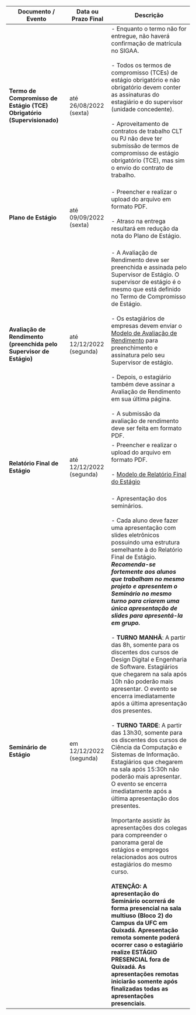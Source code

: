 | **Documento / Evento** | **Data ou Prazo Final** | **Descrição** |
| --- | --- | --- |
| **Termo de Compromisso de Estágio (TCE) Obrigatório (Supervisionado)** | até 26/08/2022 (sexta) | - Enquanto o termo não for entregue, não haverá confirmação de matrícula no SIGAA.<br><br>\- Todos os termos de compromisso (TCEs) de estágio obrigatório e não obrigatório devem conter as assinaturas do estagiário e do supervisor (unidade concedente).<br><br>\- Aproveitamento de contratos de trabalho CLT ou PJ não deve ter submissão de termos de compromisso de estágio obrigatório (TCE), mas sim o envio do contrato de trabalho.<br><br> |
| **Plano de Estágio** | até 09/09/2022 (sexta) | \- Preencher e realizar o upload do arquivo em formato PDF.<br><br>\- Atraso na entrega resultará em redução da nota do Plano de Estágio.<br><br>|
| **Avaliação de Rendimento (preenchida pelo Supervisor de Estágio)** | até 12/12/2022 (segunda) | - A Avaliação de Rendimento deve ser preenchida e assinada pelo Supervisor de Estágio. O supervisor de estágio é o mesmo que está definido no Termo de Compromisso de Estágio.<br><br>\- Os estagiários de empresas devem enviar o [Modelo de Avaliação de Rendimento](http://bit.ly/avaliacao-rendimento-modelo&sa=D&source=editors&ust=1669086578502458&usg=AOvVaw3d45Oy5Wm4APdnLNZmXEMT) para preenchimento e assinatura pelo seu Supervisor de estágio.<br><br>\- Depois, o estagiário também deve assinar a Avaliação de Rendimento em sua última página.<br><br>\- A submissão da avaliação de rendimento deve ser feita em formato PDF. |
| **Relatório Final de Estágio** | até 12/12/2022 (segunda) | \- Preencher e realizar o upload do arquivo em formato PDF.<br><br>- [Modelo de Relatório Final do Estágio](https://www.google.com/url?q=https://bit.ly/relatorio-final-modelo&sa=D&source=editors&ust=1669086578504040&usg=AOvVaw3NyhuiV71nh6AtXGCRlzmv) <br><br> |
| **Seminário de Estágio** | em 12/12/2022 (segunda) | \- Apresentação dos seminários.<br><br>\- Cada aluno deve fazer uma apresentação com slides eletrônicos possuindo uma estrutura semelhante à do Relatório Final de Estágio. ***Recomenda-se fortemente aos alunos que trabalham no mesmo projeto e apresentem o Seminário no mesmo turno para criarem uma única apresentação de slides para apresentá-la em grupo.*** <br><br>\- **TURNO MANHÃ**: A partir das 8h, somente para os discentes dos cursos de Design Digital e Engenharia de Software. Estagiários que chegarem na sala após 10h não poderão mais apresentar. O evento se encerra imediatamente após a última apresentação dos presentes.<br><br>\- **TURNO TARDE**: A partir das 13h30, somente para os discentes dos cursos de Ciência da Computação e Sistemas de Informação.  Estagiários que chegarem na sala após 15:30h não poderão mais apresentar.  O evento se encerra imediatamente após a última apresentação dos presentes.<br><br>Importante assistir às apresentações dos colegas para compreender o panorama geral de estágios e empregos relacionados aos outros estagiários do mesmo curso.<br><br>**ATENÇÃO: A apresentação do Seminário ocorrerá de forma presencial na sala multiuso (Bloco 2) do Campus da UFC em Quixadá. Apresentação remota somente poderá ocorrer caso o estagiário realize ESTÁGIO PRESENCIAL fora de Quixadá. As apresentações remotas iniciarão somente após finalizadas todas as apresentações presenciais**.
